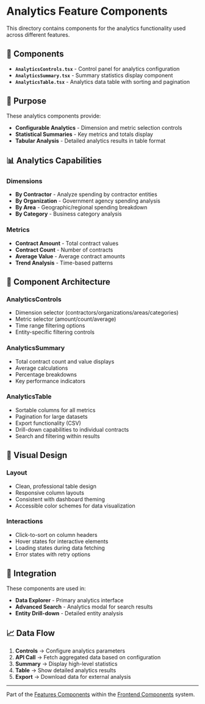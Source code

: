 # Analytics Feature Components

This directory contains components for the analytics functionality used across different features.

## 📁 Components

- **`AnalyticsControls.tsx`** - Control panel for analytics configuration
- **`AnalyticsSummary.tsx`** - Summary statistics display component
- **`AnalyticsTable.tsx`** - Analytics data table with sorting and pagination

## 🎯 Purpose

These analytics components provide:
- **Configurable Analytics** - Dimension and metric selection controls
- **Statistical Summaries** - Key metrics and totals display
- **Tabular Analysis** - Detailed analytics results in table format

## 📊 Analytics Capabilities

### Dimensions
- **By Contractor** - Analyze spending by contractor entities
- **By Organization** - Government agency spending analysis
- **By Area** - Geographic/regional spending breakdown
- **By Category** - Business category analysis

### Metrics
- **Contract Amount** - Total contract values
- **Contract Count** - Number of contracts
- **Average Value** - Average contract amounts
- **Trend Analysis** - Time-based patterns

## 🔧 Component Architecture

### AnalyticsControls
- Dimension selector (contractors/organizations/areas/categories)
- Metric selector (amount/count/average)
- Time range filtering options
- Entity-specific filtering controls

### AnalyticsSummary  
- Total contract count and value displays
- Average calculations
- Percentage breakdowns
- Key performance indicators

### AnalyticsTable
- Sortable columns for all metrics
- Pagination for large datasets
- Export functionality (CSV)
- Drill-down capabilities to individual contracts
- Search and filtering within results

## 🎨 Visual Design

### Layout
- Clean, professional table design
- Responsive column layouts
- Consistent with dashboard theming
- Accessible color schemes for data visualization

### Interactions
- Click-to-sort on column headers
- Hover states for interactive elements
- Loading states during data fetching
- Error states with retry options

## 🔗 Integration

These components are used in:
- **Data Explorer** - Primary analytics interface
- **Advanced Search** - Analytics modal for search results
- **Entity Drill-down** - Detailed entity analysis

## 📈 Data Flow

1. **Controls** → Configure analytics parameters
2. **API Call** → Fetch aggregated data based on configuration  
3. **Summary** → Display high-level statistics
4. **Table** → Show detailed analytics results
5. **Export** → Download data for external analysis

---

Part of the [Features Components](../) within the [Frontend Components](../../) system.